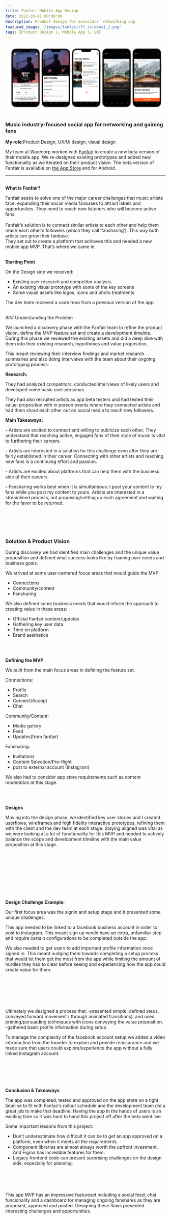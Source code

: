 ```yaml
---
title: Fanfair Mobile App Design
date: 2022-03-01 00:00:00
description: Product design for musicians' networking app
featured_image: '/images/fanfair/ff_screens1_2.png'
tags: [Product Design |, Mobile App |, UX]
---
```

<style>
  .light {
    background-color: #f4f4f5;
  }
  .single {
    padding: 20px 0;
  }

  @media only screen and (max-width: 1024px){
    .light {
      background-color: rgba(0,0,0,0)
    }

  }

  .img_small {
    max-width: 75%;
    margin: 0 auto;
}

</style>

![](/images/fanfair/ff_profile_t.png)

<h3> Music industry-focused social app for networking and gaining fans</h3>

<strong>My role:</strong>Product Design, UX/Ui design, visual design

My team at Warecorp worked with <a href="https://www.fanfairapp.com/">Fanfair</a> to create a new beta version of their mobile app. We re-designed existing prototypes and added new functionality as we iterated on their product vision. The beta version of Fanfair is available on <a href="https://apps.apple.com/us/app/fanfair-grow-your-audience/id1610189757">the App Store</a> and for Android.

<hr>

<div class="light">
<p>
  <br>
<strong>What is Fanfair?</strong> <br>
</p>
<p>
Fanfair seeks to solve one of the major career challenges that music artists face:
expanding their social media fanbases to attract labels and opportunities. They need to reach new listeners who will become active fans. <br/>
<br/>
Fanfair’s solution is to connect similar artists to each other and help them reach each other’s followers (which they call ‘fansharing’). This way both artists can grow their fanbase. 
<br/>
They set out to create a platform that achieves this and needed a new mobile app MVP. That’s where we came in.
<br/>
<br/>
</p>

</div>

<strong>Starting Point</strong>

On the Design side we received: 
- Existing user research and competitor analysis.
- An existing visual prototype with some of the key screens 
- Some visual assets like logos, icons and photo treatments

The dev team received a code repo from a previous version of the app.

<br/>
### Understanding the Problem

We launched a discovery phase with the Fanfair team to refine the product vision, define the MVP feature set and create a development timeline. During this phase we reviewed the existing assets and did a deep dive with them into their existing research, hypothoses and value proposition. 

This meant reviewing their interview findings and market research summaries and also doing interviews with the team about their ongoing prototyping process.

**Research:** 

They had analyzed competitors, conducted interviews of likely users and developed some basic user personas.


They had also recruited artists as app beta testers and had tested their value-proposition with in person events where they connected artists and had them shout each other out on social media to reach new followers.

<strong>Main Takeaways:</strong>

**-** Artists are excited to connect and willing to publicize each other. They understand that reaching active, engaged fans of their style of music is vital to furthering their careers.

**-** Artists are interested in a solution for this challenge even after they are fairly established in their career. Connecting with other artists and reaching new fans is a continuing effort and passion.

**-** Artists are excited about platforms that can help them with the business side of their careers.

**-** Fansharing works best when it is simultaneous: I post your content to my fans while you post my content to yours. Artists are interested in a streamlined process, not proposing/setting up each agreement and waiting for the favor to be returned. 

<br/>
<br/>

<div class="light">
<p>
  
  
  <div class="img_row">

<img style="" src="{{ site.baseurl }}/images/fanfair/ff_banner_screen.png"  alt="" title="product banner"/>
</div>
<h3>Solution & Product Vision</h3>
</p>

<p>
During discovery we had identified main challenges and the unique value proposition and defined what success looks like by framing user needs and business goals.
</p><p>
We arrived at some user-centered focus areas that would guide the MVP:
</p><p>
<ul>
  <li>Connections</li>
  <li>Community/content</li>
  <li>Fansharing</li>
</ul>

</p><p>
We also defined some business needs that would inform the approach to creating value in these areas: 
</p><p>
<ul>
  <li>Official Fanfair content/updates</li>
  <li>Gathering key user data</li>
  <li>Time on platform</li>
  <li>Brand aesthetics</li>
</ul>

<br/>
<br/>
</p>
</div>

**Defining the MVP**

We built from the main focus areas in defining the feature set.

Connections: 
- Profile
- Search
- Connect/Accept 
- Chat

Community/Content: 
- Media gallery
- Feed
- Updates(from fanfair)

Fansharing: 
- Invitations
- Content Selection/Pre-flight
- post to external account (Instagram)

We also had to consider app store requirements such as content moderation at this stage.

<br/>

<div class="light">
<p>
  <br/>  
<strong>Designs</strong>
</p>

<p>
Moving into the design phase, we identified key user stories and I created userflows, wireframes and high fidelity interactive prototypes, refining them with the client and the dev team at each stage. Staying aligned was vital as we were looking at a lot of functionality for this MVP and needed to actively balance the scope and development timeline with the main value proposition at this stage.
</p>
<br/>
<br/>

<div class="img_row img_small">

<img style="" src="{{ site.baseurl }}/images/fanfair/ff_dash_wireframe.png"  alt="" title="product banner"/>
</div>
<br/>
<br/>
<div class="img_row img_small">

<img style="" src="{{ site.baseurl }}/images/fanfair/ff_protoflow.png"  alt="" title="product banner"/>
</div>
<br/>
<br/>

<p>
<strong>Design Challenge Example:</strong>
</p><p>
Our first focus area was the signin and setup stage and it presented some unique challenges. 
</p><p>
This app needed to be linked to a facebook business account in order to post to instagram. This meant sign up would have an extra, unfamiliar step and require certain configurations to be completed outside the app.
</p><p>
We also needed to get users to add important profile information once signed in. This meant nudging them towards completing a setup process that would let them get the most from the app while limiting the amount of hurdles they had to clear before seeing and experiencing how the app could create value for them.
</p>
<br/>
<br/>
<div class="img_row img_small
">

<img style="" src="{{ site.baseurl }}/images/fanfair/ff_userflow_1.png"  alt="" title="userflow showcase"/>
</div>
<br/>
<br/>
<p>

Ultimately we designed a process that: 
-presented simple, defined steps, conveyed forward movement ( through animated transitions), and used priming/persuading techniques with icons conveying the value proposition. 
-gathered basic profile information during setup
</p><p>
To manage the complexity of the facebook account setup we added a video introduction from the founder to explain and provide reassurance and we made sure that users could explore/experience the app without a fully linked instagram account.

</p>
<br/>
<br/>
<div class="img_row">

<img style="" src="{{ site.baseurl }}/images/fanfair/ff_login.png"  alt="" title="display showcase"/>
</div>
<br/>
<br/>
</div>
<strong>Conclusion & Takeaways</strong>


The app was completed, tested and approved on the app store on a tight timeline to fit with Fanfair’s rollout schedule and the development team did a great job to make that deadline. 
Having the app in the hands of users is an exciting time so it was hard to hand this project off after the beta went live.

Some important lessons from this project:

- Don’t underestimate how difficult it can be to get an app approved on a platform, even when it meets all the requirements.
- Component libraries are almost always worth the upfront investment. And Figma has incredible features for them.
- Legacy frontend code can present surprising challenges on the design side, especially for planning.

<br/>
<br/>
<div class="img_row">

<img style="" src="{{ site.baseurl }}/images/fanfair/ff_feed_t.png"  alt="" title="feed"/>
</div>
<br/>
This app MVP has an impressive featureset including a social feed, chat funcionality and a dashboard for managing ongoing fanshares as they are proposed, approved and posted. Designing these flows presented interesting challenges and opportunities. <br/>
<br/>
<br/>